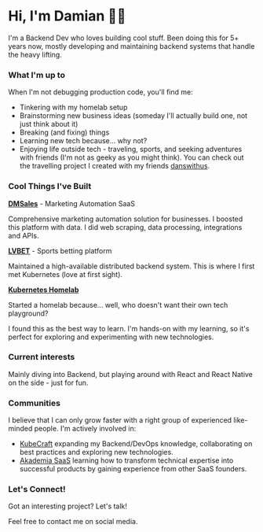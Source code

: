 # Hi, I'm Damian 👋🏻 
I'm a Backend Dev who loves building cool stuff. Been doing this for 5+ years now, mostly developing and maintaining backend systems that handle the heavy lifting.

### What I'm up to
When I'm not debugging production code, you'll find me:

- Tinkering with my homelab setup
- Brainstorming new business ideas (someday I'll actually build one, not just think about it)
- Breaking (and fixing) things
- Learning new tech because... why not?
- Enjoying life outside tech - traveling, sports, and seeking adventures with friends (I'm not as geeky as you might think). You can check out the travelling project I created with my friends [danswithus](https://instagram.com/danswithus).

### Cool Things I've Built
**[DMSales](https://dmsales.com/en/)** - Marketing Automation SaaS

Comprehensive marketing automation solution for businesses. I boosted this platform with data. I did web scraping, data processing, integrations and APIs.
  
**[LVBET](https://lvbet.com/sports/en/)** - Sports betting platform

Maintained a high-available distributed backend system. This is where I first met Kubernetes (love at first sight).

**[Kubernetes Homelab](https://github.com/damianwasik98/homelab)**

Started a homelab because... well, who doesn't want their own tech playground?

I found this as the best way to learn. I'm hands-on with my learning, so it's perfect for exploring and experimenting with new technologies.

### Current interests
Mainly diving into Backend, but playing around with React and React Native on the side - just for fun.

### Communities

I believe that I can only grow faster with a right group of experienced like-minded people. I'm actively involved in:

- [KubeCraft](https://www.skool.com/kubecraft) expanding my Backend/DevOps knowledge, collaborating on best practices and exploring new technologies.
- [Akademia SaaS](https://akademiasaas.pl/) learning how to transform technical expertise into successful products by gaining experience from other SaaS founders.

### Let's Connect!
Got an interesting project? Let's talk!

Feel free to contact me on social media.
